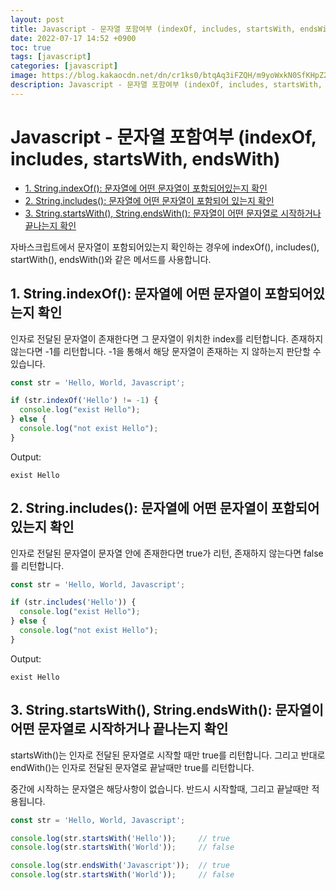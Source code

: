 ```yaml
---
layout: post
title: Javascript - 문자열 포함여부 (indexOf, includes, startsWith, endsWith)
date: 2022-07-17 14:52 +0900
toc: true
tags: [javascript]
categories: [javascript]
image: https://blog.kakaocdn.net/dn/cr1ks0/btqAq3iFZQH/m9yoWxkN0SfKHpZ2MnfyKk/img.png
description: Javascript - 문자열 포함여부 (indexOf, includes, startsWith, endsWith)
---
```

# Javascript - 문자열 포함여부 (indexOf, includes, startsWith, endsWith)

  - [1. String.indexOf(): 문자열에 어떤 문자열이 포함되어있는지 확인](#1-stringindexof-문자열에-어떤-문자열이-포함되어있는지-확인)
  - [2. String.includes(): 문자열에 어떤 문자열이 포함되어 있는지 확인](#2-stringincludes-문자열에-어떤-문자열이-포함되어-있는지-확인)
  - [3. String.startsWith(), String.endsWith(): 문자열이 어떤 문자열로 시작하거나 끝나는지 확인](#3-stringstartswith-stringendswith-문자열이-어떤-문자열로-시작하거나-끝나는지-확인)

자바스크립트에서 문자열이 포함되어있는지 확인하는 경우에 indexOf(), includes(), startWith(), endsWith()와 같은 메서드를 사용합니다. 



## 1. String.indexOf(): 문자열에 어떤 문자열이 포함되어있는지 확인

인자로 전달된 문자열이 존재한다면 그 문자열이 위치한 index를 리턴합니다. 존재하지 않는다면 -1를 리턴합니다. -1을 통해서 해당 문자열이 존재하는 지 않하는지 판단할 수 있습니다. 

```js
const str = 'Hello, World, Javascript';

if (str.indexOf('Hello') != -1) {
  console.log("exist Hello");
} else {
  console.log("not exist Hello");
}
```



Output:

```
exist Hello
```





## 2. String.includes(): 문자열에 어떤 문자열이 포함되어 있는지 확인

인자로 전달된 문자열이 문자열 안에 존재한다면 true가 리턴, 존재하지 않는다면 false를 리턴합니다.

```js
const str = 'Hello, World, Javascript';

if (str.includes('Hello')) {
  console.log("exist Hello");
} else {
  console.log("not exist Hello");
}
```



Output: 

```
exist Hello
```



## 3. String.startsWith(), String.endsWith(): 문자열이 어떤 문자열로 시작하거나 끝나는지 확인

startsWith()는 인자로 전달된 문자열로 시작할 때만 true를 리턴합니다. 그리고 반대로 endWith()는 인자로 전달된 문자열로 끝날때만 true를 리턴합니다. 

중간에 시작하는 문자열은 해당사항이 없습니다. 반드시 시작할때, 그리고 끝날때만 적용됩니다. 

```js
const str = 'Hello, World, Javascript';

console.log(str.startsWith('Hello'));     // true
console.log(str.startsWith('World'));     // false

console.log(str.endsWith('Javascript'));  // true
console.log(str.startsWith('World'));     // false
```

